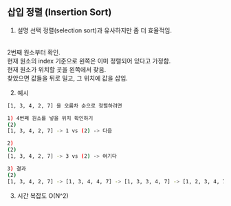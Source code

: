 ## 삽입 정렬 (Insertion Sort)

1. 설명
선택 정렬(selection sort)과 유사하지만 좀 더 효율적임.
</br>
2번째 원소부터 확인.
</br>
현재 원소의 index 기준으로 왼쪽은 이미 정렬되어 있다고 가정함.
</br>
현재 원소가 위치할 곳을 왼쪽에서 찾음.
</br>
찾았으면 값들을 뒤로 밀고, 그 위치에 값을 삽입.
</br>

2. 예시

```sh
[1, 3, 4, 2, 7] 을 오름차 순으로 정렬하려면

1) 4번째 원소를 넣을 위치 확인하기
(2)
[1, 3, 4, 2, 7] -> 1 vs (2) -> 다음

2)
(2)
[1, 3, 4, 2, 7] -> 3 vs (2) -> 여기다

3) 결과
(2)
[1, 3, 4, 2, 7] -> [1, 3, 4, 4, 7] -> [1, 3, 3, 4, 7] -> [1, 2, 3, 4, 7]
```

3. 시간 복잡도
O(N^2)